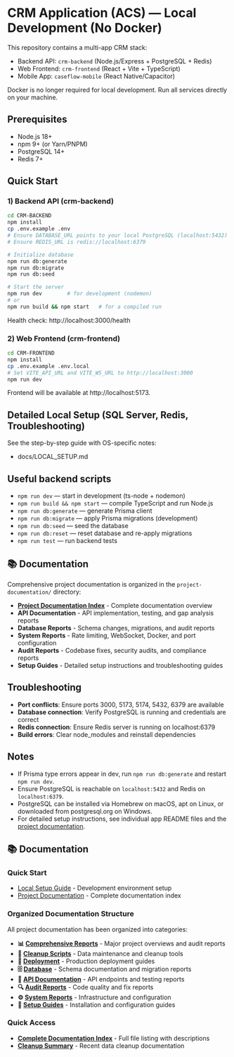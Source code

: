 # CRM Application (ACS) — Local Development (No Docker)

This repository contains a multi-app CRM stack:

- Backend API: `crm-backend` (Node.js/Express + PostgreSQL + Redis)
- Web Frontend: `crm-frontend` (React + Vite + TypeScript)
- Mobile App: `caseflow-mobile` (React Native/Capacitor)

Docker is no longer required for local development. Run all services directly on your machine.

## Prerequisites

- Node.js 18+
- npm 9+ (or Yarn/PNPM)
- PostgreSQL 14+
- Redis 7+

## Quick Start

### 1) Backend API (crm-backend)

```bash
cd CRM-BACKEND
npm install
cp .env.example .env
# Ensure DATABASE_URL points to your local PostgreSQL (localhost:5432)
# Ensure REDIS_URL is redis://localhost:6379

# Initialize database
npm run db:generate
npm run db:migrate
npm run db:seed

# Start the server
npm run dev        # for development (nodemon)
# or
npm run build && npm start   # for a compiled run
```

Health check: http://localhost:3000/health

### 2) Web Frontend (crm-frontend)

```bash
cd CRM-FRONTEND
npm install
cp .env.example .env.local
# Set VITE_API_URL and VITE_WS_URL to http://localhost:3000
npm run dev
```

Frontend will be available at http://localhost:5173.

## Detailed Local Setup (SQL Server, Redis, Troubleshooting)

See the step-by-step guide with OS-specific notes:

- docs/LOCAL_SETUP.md

## Useful backend scripts

- `npm run dev` — start in development (ts-node + nodemon)
- `npm run build && npm start` — compile TypeScript and run Node.js
- `npm run db:generate` — generate Prisma client
- `npm run db:migrate` — apply Prisma migrations (development)
- `npm run db:seed` — seed the database
- `npm run db:reset` — reset database and re-apply migrations
- `npm run test` — run backend tests

## 📚 Documentation

Comprehensive project documentation is organized in the `project-documentation/` directory:

- **[Project Documentation Index](project-documentation/README.md)** - Complete documentation overview
- **API Documentation** - API implementation, testing, and gap analysis reports
- **Database Reports** - Schema changes, migrations, and audit reports
- **System Reports** - Rate limiting, WebSocket, Docker, and port configuration
- **Audit Reports** - Codebase fixes, security audits, and compliance reports
- **Setup Guides** - Detailed setup instructions and troubleshooting guides

## Troubleshooting

- **Port conflicts**: Ensure ports 3000, 5173, 5174, 5432, 6379 are available
- **Database connection**: Verify PostgreSQL is running and credentials are correct
- **Redis connection**: Ensure Redis server is running on localhost:6379
- **Build errors**: Clear node_modules and reinstall dependencies

## Notes

- If Prisma type errors appear in dev, run `npm run db:generate` and restart `npm run dev`.
- Ensure PostgreSQL is reachable on `localhost:5432` and Redis on `localhost:6379`.
- PostgreSQL can be installed via Homebrew on macOS, apt on Linux, or downloaded from postgresql.org on Windows.
- For detailed setup instructions, see individual app README files and the [project documentation](project-documentation/README.md).

## 📚 Documentation

### Quick Start
- [Local Setup Guide](docs/LOCAL_SETUP.md) - Development environment setup
- [Project Documentation](project-documentation/README.md) - Complete documentation index

### Organized Documentation Structure
All project documentation has been organized into categories:

- **📊 [Comprehensive Reports](project-documentation/comprehensive-reports/)** - Major project overviews and audit reports
- **🔧 [Cleanup Scripts](project-documentation/scripts/cleanup/)** - Data maintenance and cleanup tools
- **🚀 [Deployment](project-documentation/deployment/)** - Production deployment guides
- **🗄️ [Database](project-documentation/database-reports/)** - Schema documentation and migration reports
- **🔌 [API Documentation](project-documentation/api-docs/)** - API endpoints and testing reports
- **🔍 [Audit Reports](project-documentation/audit-reports/)** - Code quality and fix reports
- **⚙️ [System Reports](project-documentation/system-reports/)** - Infrastructure and configuration
- **🚀 [Setup Guides](project-documentation/setup-guides/)** - Installation and configuration guides

### Quick Access
- **[Complete Documentation Index](project-documentation/DOCUMENTATION_INDEX.md)** - Full file listing with descriptions
- **[Cleanup Summary](project-documentation/scripts/cleanup/cleanup-summary.md)** - Recent data cleanup documentation

